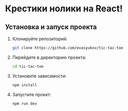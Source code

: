# Крестики нолики на React!

## Установка и запуск проекта
1. Клонируйте репозиторий:
    ```bash
    git clone https://github.com/evasyukov/tic-tac-toe
    ```

2. Перейдите в директорию проекта:
    ```bash
    cd tic-tac-toe
    ```

3. Установите зависимости:
    ```bash
    npm install
    ```

4. Запустите проект:
    ```bash
    npm run dev
    ```
